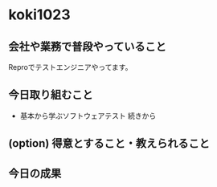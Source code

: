 # koki1023

## 会社や業務で普段やっていること

Reproでテストエンジニアやってます。

## 今日取り組むこと

- 基本から学ぶソフトウェアテスト 続きから

## (option) 得意とすること・教えられること

## 今日の成果

